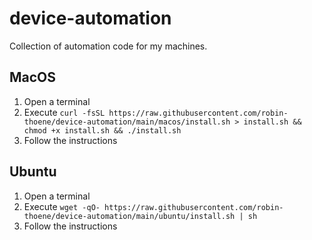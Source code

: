 # device-automation

Collection of automation code for my machines.

## MacOS

1. Open a terminal
2. Execute `curl -fsSL https://raw.githubusercontent.com/robin-thoene/device-automation/main/macos/install.sh > install.sh && chmod +x install.sh && ./install.sh`
3. Follow the instructions

## Ubuntu

1. Open a terminal
2. Execute `wget -qO- https://raw.githubusercontent.com/robin-thoene/device-automation/main/ubuntu/install.sh | sh`
3. Follow the instructions